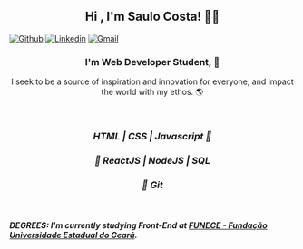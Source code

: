 <h2 align="center"> Hi  , I'm Saulo Costa! 👋💙 </h2>

[![Github](https://img.shields.io/badge/-Github-000?style=flat&logo=Github&logoColor=white)](https://github.com/saulomlcosta)
[![Linkedin](https://img.shields.io/badge/-LinkedIn-blue?style=flat&logo=Linkedin&logoColor=white)](https://www.linkedin.com/in/saulocosta10/)
[![Gmail](https://img.shields.io/badge/-Gmail-c14438?style=flat&logo=Gmail&logoColor=white)](mailto:saulomlcosta10@gmail.com)

<h3 align="center"> I'm Web Developer Student, 🚀 </h3>
<p align="center"> I seek to be a source of inspiration and innovation for everyone, and impact the world with my ethos. 🌎 </p>


 
 <br/>
 
<i> <h3 align="center">    HTML | CSS | Javascript 💙 <p> </h3>
  </i>
  
  <i> <h3 align="center">   💙 ReactJS  | NodeJS | SQL <p> </h3>
  </i>
  
  <i> <h3 align="center">   💙 Git <p> </h3>
  </i>
 
 <br/>  

 ##### DEGREES: I'm currently studying Front-End at [FUNECE - Fundação Universidade Estadual do Ceará](http://www.uece.br/).

 


